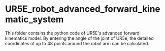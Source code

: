 # UR5E_robot_advanced_forward_kinematic_system
This folder contains the python code of UR5E's advanced forward kinematics model. By entering the angle of the joint of UR5e, the detailed coordinates of up to 48 points around the robot arm can be calculated.
